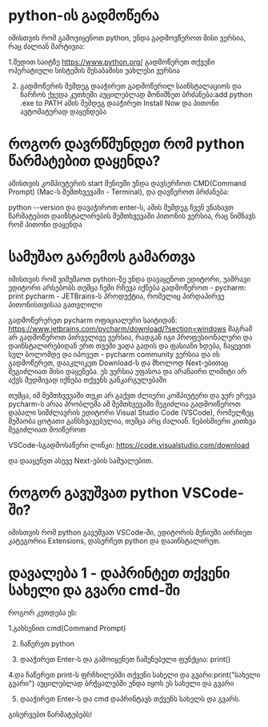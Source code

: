 
# python-ის გადმოწერა 
იმისთვის რომ გამოვიყენოთ python, უნდა გადმოვწეროთ მისი ვერსია, რაც ძალიან მარტივია: 


1.შედით საიტზე https://www.python.org/
გადმოწერეთ თქვენი ოპერატიული სისტემის შესაბამისი უახლესი ვერსია 


2. გადმოწერის შემდეგ დააჭირეთ გადმოწერილ საინსტალაციოს და ჩარჩოს ქვედა კუთხეში აუცილებლად მონიშნეთ ბრძანება:add python .exe to PATH ამის შემდეგ დააჭირეთ Install Now და პითონი ავტომატურად დაყენდება

# როგორ დავრწმუნდეთ რომ python წარმატებით დაყენდა?
 
ამისთვის კომპიუტერის start მენიუში უნდა დავსერჩოთ CMD(Command Prompt) (Mac-ს შემთხვევაში - Terminal), და დავწეროთ ბრძანება:

python --version და დავაჭიროთ enter-ს, ამის შემდეგ ჩვენ ვნახავთ წარმატებით დაინსტალირების შემთხვევაში პითონის ვერსია, რაც ნიშნავს რომ 
პითონი დაყენდა

# სამუშაო გარემოს გამართვა

იმისთვის რომ ვიმუშაოთ python-ზე უნდა დავაყენოთ ედიტორი, უამრავი ედიტორი არსებობს თუმცა ჩემი რჩევა იქნება გადმოწეროთ - pycharm:
print
pycharm - JETBrains-ს პროდუქტია, რომელიც პირდაპირვე პითონისთვისაა გათვლილი

გადმოწერერეთ pycharm  ოფიციალური საიტიდან: https://www.jetbrains.com/pycharm/download/?section=windows  მაგრამ არ გადმოწეროთ პირველივე ვერსია, რადგან იგი პროფესიონალური და დაინსტალირებიდან ერთ თვეში ვადა გადის და ფასიანი ხდება, ჩაყევით სულ ბოლომდე და იპოვეთ - pycharm community ვერსია და ის გადმოწერეთ, დააკლიკეთ Download-ს და მხოლოდ  Next-ებითაც შეგიძლიათ მისი დაყენება. ეს ვერსია უფასოა და არანაირი ლიმიტი არ აქვს მუდმივად იქნება თქვენს განკარგულებაში

თუმცა, იმ შემთხვევაში თუკი არ გაქვთ ძლიერი კომპიუტერი და ვერ ერევა pycharm-ს არაა პრობლემა ამ შემთხვევაში შეგიძლია გადმოიწეროთ დაბალი სიმძლავრის ედიტორი Visual Studio Code (VSCode), რომელზეც მუშაობა ცოტათი განსხვავებულია, თუმცა არც ძალიან. ნებისმიერი კითხვა შეგიძლიათ მოიწეროთ

VSCode-სგადმოსაწერი ლინკი: https://code.visualstudio.com/download

და დააყენეთ ასევე Next-ების საშუალებით.


# როგორ გავუშვათ python VSCode-ში?
იმისთვის რომ python გავუშვათ VSCode-ში, ედიტორის მენიუში აირჩიეთ კატეგორია Extensions, დასერჩეთ python და დააინსტალირეთ.

# დავალება 1 - დაპრინტეთ თქვენი სახელი და გვარი cmd-ში
როგორ კეთდება ეს:

1.გახსენით cmd(Command Prompt)

2. ჩაწერეთ python

3. დააჭირეთ Enter-ს და გამოიყენეთ ჩაშენებული ფუნქცია: print()
   
4.და ჩაწერეთ print-ს ფრჩხილებში თქვენი სახელი და გვარი:print("სახელი გვარი") აუცილებლად ბრჭყალებში უნდა იყოს ეს სახელი და გვარი

5. დააჭირეთ Enter-ს და cmd დაპრინტავს თქვენს სახელს და გვარს.


გისურვებთ წარმატებებს!
